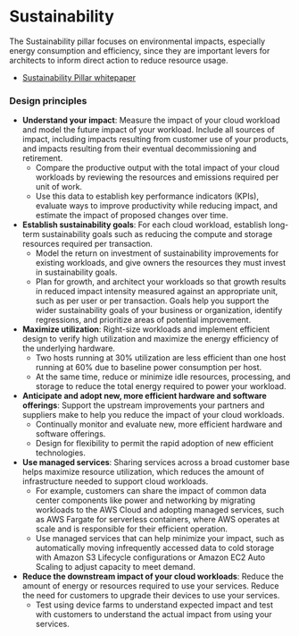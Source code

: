 # Sustainability

The Sustainability pillar focuses on environmental impacts, especially energy consumption and efficiency, since they are important levers for architects to inform direct action to reduce resource usage.

* [Sustainability Pillar whitepaper](https://docs.aws.amazon.com/wellarchitected/latest/sustainability-pillar/sustainability-pillar.html?ref=wellarchitected-wp)

### Design principles

* **Understand your impact**: Measure the impact of your cloud workload and model the future impact of your workload. Include all sources of impact, including impacts resulting from customer use of your products, and impacts resulting from their eventual decommissioning and retirement.
  * Compare the productive output with the total impact of your cloud workloads by reviewing the resources and emissions required per unit of work. 
  * Use this data to establish key performance indicators (KPIs), evaluate ways to improve productivity while reducing impact, and estimate the impact of proposed changes over time.
*  **Establish sustainability goals**: For each cloud workload, establish long-term sustainability goals such as reducing the compute and storage resources required per transaction.
   * Model the return on investment of sustainability improvements for existing workloads, and give owners the resources they must invest in sustainability goals.
   * Plan for growth, and architect your workloads so that growth results in reduced impact intensity measured against an appropriate unit, such as per user or per transaction. Goals help you support the wider sustainability goals of your business or organization, identify regressions, and prioritize areas of potential improvement.
 * **Maximize utilization**: Right-size workloads and implement efficient design to verify high utilization and maximize the energy efficiency of the underlying hardware.
   * Two hosts running at 30% utilization are less efficient than one host running at 60% due to baseline power consumption per host.
   * At the same time, reduce or minimize idle resources, processing, and storage to reduce the total energy required to power your workload.
 * **Anticipate and adopt new, more efficient hardware and software offerings**: Support the upstream improvements your partners and suppliers make to help you reduce the impact of your cloud workloads.
   * Continually monitor and evaluate new, more efficient hardware and software offerings. 
   * Design for flexibility to permit the rapid adoption of new efficient technologies.
 * **Use managed services**: Sharing services across a broad customer base helps maximize resource utilization, which reduces the amount of infrastructure needed to support cloud workloads.
   * For example, customers can share the impact of common data center components like power and networking by migrating workloads to the AWS Cloud and adopting managed services, such as AWS Fargate for serverless containers, where AWS operates at scale and is responsible for their efficient operation.
   * Use managed services that can help minimize your impact, such as automatically moving infrequently accessed data to cold storage with Amazon S3 Lifecycle configurations or Amazon EC2 Auto Scaling to adjust capacity to meet demand.
 * **Reduce the downstream impact of your cloud workloads**: Reduce the amount of energy or resources required to use your services. Reduce the need for customers to upgrade their devices to use your services.
   * Test using device farms to understand expected impact and test with customers to understand the actual impact from using your services. 
